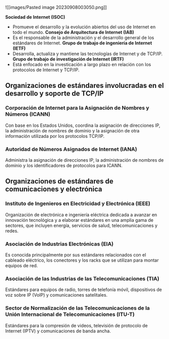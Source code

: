 ![[images/Pasted image 20230908003050.png]]

**Sociedad de Internet (ISOC)**
- Promueve el desarrollo y la evolución abiertos del uso de Internet en todo el mundo.
**Consejo de Arquitectura de Internet (IAB)**
- Es el responsable de la administración y el desarrollo general de los estándares de Internet.
**Grupo de trabajo de ingeniería de Internet (IETF)**
- Desarrolla, actualiza y mantiene las tecnologías de Internet y de TCP/IP.
**Grupo de trabajo de investigación de Internet (IRTF)**
- Está enfocado en la investicación a largo plazo en relación con los protocolos de Internet y TCP/IP.
## Organizaciones de estándares involucradas en el desarrollo y soporte de TCP/IP
### Corporación de Internet para la Asignación de Nombres y Números (ICANN)
Con base en los Estados Unidos, coordina la asignación de direcciones IP, la administración de nombres de dominio y la asignación de otra información utilizada por los protocolos TCP/IP.
### Autoridad de Números Asignados de Internet (IANA)
Administra la asignación de direcciones IP, la administración de nombres de dominio y los identificadores de protocolos para ICANN.
## Organizaciones de estándares de comunicaciones y electrónica
### Instituto de Ingenieros en Electricidad y Electrónica (IEEE)
Organización de electrónica e ingeniería eléctrica dedicada a avanzar en innovación tecnológica y a elaborar estándares en una amplia gama de sectores, que incluyen energía, servicios de salud, telecomunicaciones y redes.
### Asociación de Industrias Electrónicas (EIA)
Es conocida principalmente por sus estándares relacionados con el cableado eléctrico, los conectores y los racks que se utilizan para montar equipos de red.
### Asociación de las Industrias de las Telecomunicaciones (TIA)
Estándares para equipos de radio, torres de telefonía móvil, dispositivos de voz sobre IP (VoIP) y comunicaciones satelitales.
### Sector de Normalización de las Telecomunicaciones de la Unión Internacional de Telecomunicaciones (ITU-T)
Estándares para la compresión de videos, televisión de protocolo de Internet (IPTV) y comunicaciones de banda ancha.